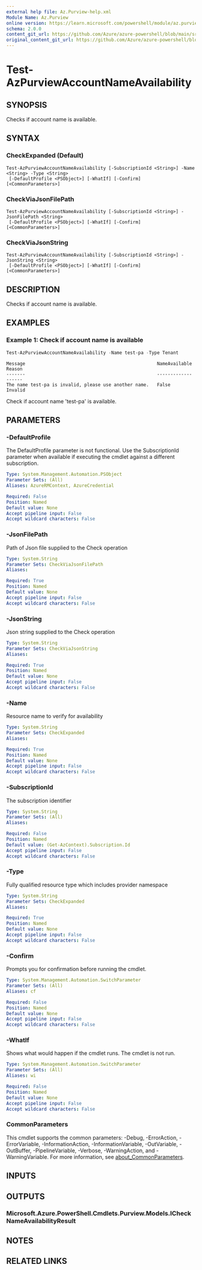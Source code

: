 ```yaml
---
external help file: Az.Purview-help.xml
Module Name: Az.Purview
online version: https://learn.microsoft.com/powershell/module/az.purview/test-azpurviewaccountnameavailability
schema: 2.0.0
content_git_url: https://github.com/Azure/azure-powershell/blob/main/src/Purview/Purview/help/Test-AzPurviewAccountNameAvailability.md
original_content_git_url: https://github.com/Azure/azure-powershell/blob/main/src/Purview/Purview/help/Test-AzPurviewAccountNameAvailability.md
---
```


# Test-AzPurviewAccountNameAvailability

## SYNOPSIS
Checks if account name is available.

## SYNTAX

### CheckExpanded (Default)
```
Test-AzPurviewAccountNameAvailability [-SubscriptionId <String>] -Name <String> -Type <String>
 [-DefaultProfile <PSObject>] [-WhatIf] [-Confirm] [<CommonParameters>]
```

### CheckViaJsonFilePath
```
Test-AzPurviewAccountNameAvailability [-SubscriptionId <String>] -JsonFilePath <String>
 [-DefaultProfile <PSObject>] [-WhatIf] [-Confirm] [<CommonParameters>]
```

### CheckViaJsonString
```
Test-AzPurviewAccountNameAvailability [-SubscriptionId <String>] -JsonString <String>
 [-DefaultProfile <PSObject>] [-WhatIf] [-Confirm] [<CommonParameters>]
```

## DESCRIPTION
Checks if account name is available.

## EXAMPLES

### Example 1: Check if account name is available
```powershell
Test-AzPurviewAccountNameAvailability -Name test-pa -Type Tenant
```

```output
Message                                                 NameAvailable Reason
-------                                                 ------------- ------
The name test-pa is invalid, please use another name.   False         Invalid
```

Check if account name 'test-pa' is available.

## PARAMETERS

### -DefaultProfile
The DefaultProfile parameter is not functional.
Use the SubscriptionId parameter when available if executing the cmdlet against a different subscription.

```yaml
Type: System.Management.Automation.PSObject
Parameter Sets: (All)
Aliases: AzureRMContext, AzureCredential

Required: False
Position: Named
Default value: None
Accept pipeline input: False
Accept wildcard characters: False
```

### -JsonFilePath
Path of Json file supplied to the Check operation

```yaml
Type: System.String
Parameter Sets: CheckViaJsonFilePath
Aliases:

Required: True
Position: Named
Default value: None
Accept pipeline input: False
Accept wildcard characters: False
```

### -JsonString
Json string supplied to the Check operation

```yaml
Type: System.String
Parameter Sets: CheckViaJsonString
Aliases:

Required: True
Position: Named
Default value: None
Accept pipeline input: False
Accept wildcard characters: False
```

### -Name
Resource name to verify for availability

```yaml
Type: System.String
Parameter Sets: CheckExpanded
Aliases:

Required: True
Position: Named
Default value: None
Accept pipeline input: False
Accept wildcard characters: False
```

### -SubscriptionId
The subscription identifier

```yaml
Type: System.String
Parameter Sets: (All)
Aliases:

Required: False
Position: Named
Default value: (Get-AzContext).Subscription.Id
Accept pipeline input: False
Accept wildcard characters: False
```

### -Type
Fully qualified resource type which includes provider namespace

```yaml
Type: System.String
Parameter Sets: CheckExpanded
Aliases:

Required: True
Position: Named
Default value: None
Accept pipeline input: False
Accept wildcard characters: False
```

### -Confirm
Prompts you for confirmation before running the cmdlet.

```yaml
Type: System.Management.Automation.SwitchParameter
Parameter Sets: (All)
Aliases: cf

Required: False
Position: Named
Default value: None
Accept pipeline input: False
Accept wildcard characters: False
```

### -WhatIf
Shows what would happen if the cmdlet runs.
The cmdlet is not run.

```yaml
Type: System.Management.Automation.SwitchParameter
Parameter Sets: (All)
Aliases: wi

Required: False
Position: Named
Default value: None
Accept pipeline input: False
Accept wildcard characters: False
```

### CommonParameters
This cmdlet supports the common parameters: -Debug, -ErrorAction, -ErrorVariable, -InformationAction, -InformationVariable, -OutVariable, -OutBuffer, -PipelineVariable, -Verbose, -WarningAction, and -WarningVariable. For more information, see [about_CommonParameters](http://go.microsoft.com/fwlink/?LinkID=113216).

## INPUTS

## OUTPUTS

### Microsoft.Azure.PowerShell.Cmdlets.Purview.Models.ICheckNameAvailabilityResult

## NOTES

## RELATED LINKS
